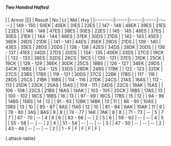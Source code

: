 ##### Two Handed Hafted

|      |   Armor   ||||
|   Result   |   No   |   Lt   |   Md   |   Hvy   |
|:--------:|:-----:|:-----:|:-----:|:-----:|
| 149 - 150 | 50EK | 40EK | 31ES | 22ES |
| 147 - 148 | 48EK | 39ES | 31ES | 22ES |
| 146 - 146 | 47ES | 38ES | 30ES | 22ES |
| 145 - 145 | 46ES | 37ES | 30ES | 21EK |
| 144 - 144 | 46ES | 37EK | 30DS | 21DS |
| 142 - 143 | 45ES | 36EK | 29DS | 21DK |
| 141 - 141 | 44ES | 35EK | 29DS | 21DS |
| 139 - 140 | 43ES | 35ES | 28DS | 20DS |
| 138 - 138 | 42ES | 34DS | 28DK | 20DS |
| 136 - 137 | 41ES | 34DS | 27DS | 20DS |
| 134 - 135 | 40EK | 33DS | 27CS | 19CK |
| 132 - 133 | 38ES | 32DS | 26CS | 19CS |
| 130 - 131 | 37ES | 31DK | 25CK | 19CK |
| 128 - 129 | 36EK | 30DK | 25CS | 18BS |
| 126 - 127 | 34EK | 29DS | 24CK | 18BS |
| 124 - 125 | 33DS | 28DK | 24BS | 17BK |
| 122 - 123 | 32DK | 27CS | 23BS | 17BS |
| 119 - 121 | 30DS | 27CS | 22BK | 17BS |
| 117 - 118 | 28DS | 25CS | 21BK | 16BS |
| 114 - 116 | 27DK | 24CS | 21AS | 16AS |
| 112 - 113 | 25DK | 23CK | 20AS | 15AS |
| 109 - 111 | 24DS | 22CS | 19AK | 15AS |
| 106 - 108 | 22CS | 21BS | 18AS | 14AK |
| 103 - 105 | 20CK | 19BS | 17AS | 13 |
| 100 - 102 | 18CS | 18BS | 16 | 13 |
| 97 - 99 | 16CS | 17BS | 15 | 12 |
| 94 - 96 | 14BS | 15BS | 14 | 12 |
| 91 - 93 | 12BK | 14BK | 13 | 11 |
| 88 - 90 | 10AS | 13BS | 13 | 10 |
| 85 - 87 | 8AS | 11AS | 12 | 10 |
| 81 - 84 | 6AK | 10AK | 11 | 9 |
| 78 - 80 | 3AS | 8AS | 9 | 8 |
| 74 - 77 | 1AK | 7AK | 8 | 8 |
| 71 - 73 | --  | 5 | 7 | 7 |
| 67 - 70 | --  | 4 | 6 | 6 |
| 63 - 66 | --  | 2 | 5 | 6 |
| 59 - 62 | --  | --  | 4 | 5 |
| 55 - 58 | --  | --  | 2 | 4 |
| 51 - 54 | --  | --  | --  | 3 |
| 47 - 50 | --  | --  | --  | 2 |
| 43 - 46 | --  | --  | --  | 2 |
| 1 - F | F | F | F | F |

{.attack-table}
